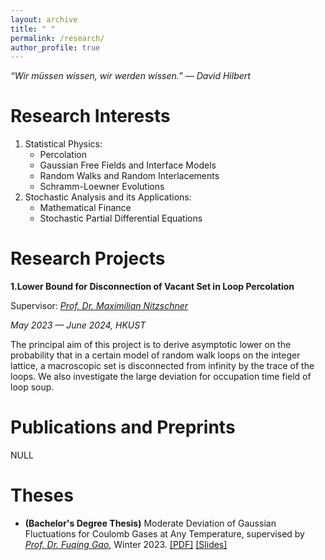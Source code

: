 ```yaml
---
layout: archive
title: " "
permalink: /research/
author_profile: true
---
```


*“Wir müssen wissen, wir werden wissen.” ― David Hilbert*

Research Interests
===

1. Statistical Physics:
   - Percolation
   - Gaussian Free Fields and Interface Models
   - Random Walks and Random Interlacements
   - Schramm-Loewner Evolutions
2. Stochastic Analysis and its Applications:
   - Mathematical Finance
   - Stochastic Partial Differential Equations

Research Projects
===

**1.Lower Bound for Disconnection of Vacant Set in Loop Percolation**

Supervisor: *[Prof. Dr. Maximilian Nitzschner](https://www.math.hkust.edu.hk/~mnitzschner/)*

*May 2023 — June 2024, HKUST*

The principal aim of this project is to derive asymptotic lower on the probability that in a certain model of random walk loops on the integer lattice, a macroscopic set is disconnected from infinity by the trace of the loops. We also investigate the large deviation for occupation time field of loop soup.

Publications and Preprints
===
NULL

Theses
===
- **(Bachelor's Degree Thesis)** Moderate Deviation of Gaussian Fluctuations for Coulomb Gases at Any Temperature, supervised by *[Prof. Dr. Fuqing Gao](https://www.semanticscholar.org/author/F.-Gao/2658205)*, Winter 2023. [[PDF]](../files/theses/btc3.pdf) [[Slides]](../files/theses/大便屁屁踢.pdf)

<br>
<br>
<br>
<br>
<br>
<br>
<br>
<br>

